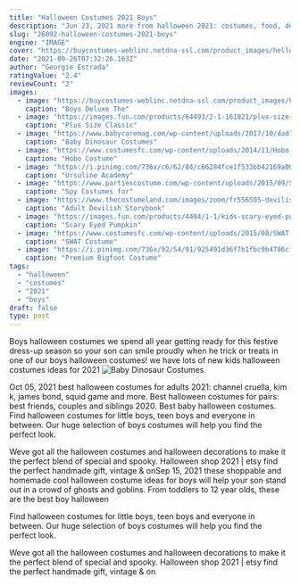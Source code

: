 ```yaml
---
title: "Halloween Costumes 2021 Boys"
description: "Jun 23, 2021 more from halloween 2021: costumes, food, decor! 40 essential vampire movies to watch now. The best werewolf movies of all time. Advertisement - continue reading below."
slug: "26092-halloween-costumes-2021-boys"
engine: "IMAGE"
cover: "https://buycostumes-weblinc.netdna-ssl.com/product_images/hello-neighbor-boys-the-neighbor-deluxe-costume/5afc7f5d69702d0b7501d329/original.jpg?c=1554250893"
date: "2021-09-26T07:32:26.163Z"
author: "Georgie Estrada"
ratingValue: "2.4"
reviewCount: "2"
images:
  - image: "https://buycostumes-weblinc.netdna-ssl.com/product_images/hello-neighbor-boys-the-neighbor-deluxe-costume/5afc7f5d69702d0b7501d329/original.jpg?c=1554250893"
    caption: "Boys Deluxe The"
  - image: "https://images.fun.com/products/64493/2-1-161821/plus-size-classic-scooby-doo-velma-costume-alt-1.jpg"
    caption: "Plus Size Classic"
  - image: "https://www.babycaremag.com/wp-content/uploads/2017/10/dad1e9cec6b4edd34eda918f652ad454.jpg"
    caption: "Baby Dinosaur Costumes"
  - image: "https://www.costumesfc.com/wp-content/uploads/2014/11/Hobo-Halloween-Costume-Ideas.jpg"
    caption: "Hobo Costume"
  - image: "https://i.pinimg.com/736x/c6/62/84/c66284fce1f533bb42169a005926e433.jpg"
    caption: "Ursuline Academy"
  - image: "https://www.partiescostume.com/wp-content/uploads/2015/09/Spy-Kids-Costume.jpg"
    caption: "Spy Costumes for"
  - image: "https://www.thecostumeland.com/images/zoom/fr556505-devilish-storybook-villain-halloween-costumes_1.jpg"
    caption: "Adult Devilish Storybook"
  - image: "https://images.fun.com/products/4494/1-1/kids-scary-eyed-pumpkin-costume.jpg"
    caption: "Scary Eyed Pumpkin"
  - image: "https://www.costumesfc.com/wp-content/uploads/2015/08/SWAT-Womens-Costume.jpg"
    caption: "SWAT Costume"
  - image: "https://i.pinimg.com/736x/92/54/91/925491d36f7b1fbc9b4786cf486ffb1a.jpg"
    caption: "Premium Bigfoot Costume"
tags:
  - "halloween"
  - "costumes"
  - "2021"
  - "boys"
draft: false
type: post
---
```


Boys halloween costumes we spend all year getting ready for this festive dress-up season so your son can smile proudly when he trick or treats in one of our boys halloween costumes! we have lots of new kids halloween costumes ideas for 2021
![Baby Dinosaur Costumes](https://www.babycaremag.com/wp-content/uploads/2017/10/dad1e9cec6b4edd34eda918f652ad454.jpg "Baby Dinosaur Costumes")

Oct 05, 2021 best halloween costumes for adults 2021: channel cruella, kim k, james bond, squid game and more. Best halloween costumes for pairs: best friends, couples and siblings 2020. Best baby halloween costumes. Find halloween costumes for little boys, teen boys and everyone in between. Our huge selection of boys costumes will help you find the perfect look.
<!--inArticleAds-->

<!--galleryOne-->

Weve got all the halloween costumes and halloween decorations to make it the perfect blend of special and spooky. Halloween shop 2021 | etsy find the perfect handmade gift, vintage & onSep 15, 2021 these shoppable and homemade cool halloween costume ideas for boys will help your son stand out in a crowd of ghosts and goblins. From toddlers to 12 year olds, these are the best boy halloween
<!--inArticleAds-->

<!--galleryTwo-->

Find halloween costumes for little boys, teen boys and everyone in between. Our huge selection of boys costumes will help you find the perfect look.
<!--galleryThree-->

Weve got all the halloween costumes and halloween decorations to make it the perfect blend of special and spooky. Halloween shop 2021 | etsy find the perfect handmade gift, vintage & on